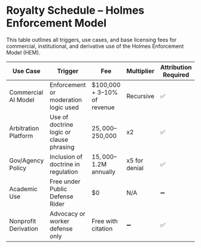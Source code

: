 # Royalty Schedule – Holmes Enforcement Model

This table outlines all triggers, use cases, and base licensing fees for commercial, institutional, and derivative use of the Holmes Enforcement Model (HEM).

| **Use Case**         | **Trigger**                              | **Fee**                    | **Multiplier** | **Attribution Required** |
|----------------------|-------------------------------------------|-----------------------------|----------------|---------------------------|
| Commercial AI Model  | Enforcement or moderation logic used      | $100,000 + 3–10% of revenue | Recursive      | ✅                         |
| Arbitration Platform | Use of doctrine logic or clause phrasing  | $25,000–$250,000            | x2             | ✅                         |
| Gov/Agency Policy    | Inclusion of doctrine in regulation       | $15,000–$1.2M annually      | x5 for denial  | ✅                         |
| Academic Use         | Free under Public Defense Rider           | $0                          | N/A            | ➖                         |
| Nonprofit Derivation | Advocacy or worker defense only           | Free with citation          | ➖             | ✅                         |
